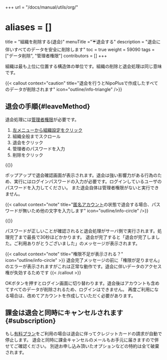 +++
url = "/docs/manual/utils/org/"
# aliases = []
title = "組織を削除する(退会)"
menuTitle ="☔退会する"
description = "退会に伴いすべてのデータを安全に削除します"
toc = true
weight = 59090
tags = ["データ削除", "管理者権限"]
contributors = []
+++

組織は最も上位に位置する構造体の単位です。組織の削除と退会処理は同じ意味です。

{{< callout context="caution" title="退会を行うとNipoPlusで作成したすべてのデータが削除されます" icon="outline/info-triangle" />}}

## 退会の手順{#leaveMethod}

退会処理には[管理者権限](/docs/setup/staff-global/rank/)が必要です。

1. [左メニューから組織設定をクリック](/docs/setup/staff-global/rank/#rootSettingBtn)
2. 組織全般までスクロール
3. 退会をクリック
4. 管理者のパスワードを入力
5. 削除をクリック

{{<icatch filename="img/withdrawal" msg="組織設定を開き、退会の項目までスクロールしてください。退会ボタンをクリックするとパスワード入力画面が表示されます">}}

ポップアップで退会確認画面が表示されます。退会は強い影響力がある行為のため、実行にはログインパスワードの入力が必要です。ログインしているユーザのパスワードを入力してください。
また退会自体は管理者権限がないと実行できません。

{{< callout context="note" title="[匿名アカウント](/docs/manual/utils/tokumei/)の状態で退会する場合、パスワードが無いため他の文字を入力します" icon="outline/info-circle" />}}

{{<icatch filename="img/re-auth" msg="アカウントのログインパスワードを入力して本人であることを再確認します">}}

パスワードが正しいことが確認されると退会処理がサーバ側で実行されます。処理完了まで最長で30秒ほどかかります。
退会が完了すると「退会が完了しました。ご利用ありがとうございました」のメッセージが表示されます。

{{< callout context="note" title="権限不足が表示される？" icon="outline/info-circle" >}}
退会完了メッセージの前に「権限が足りません」のエラーが表示されますがこれは正常な動作です。退会に伴いデータのアクセス権が失効するためです
{{< /callout >}}

OKボタンを押すとログイン画面に切り替わります。退会後はアカウントも含めてすべてのデータが削除されるため、ログインはできません。
再度ご利用になる場合は、改めてアカウントを作成していただく必要があります。

## 課金は退会と同時にキャンセルされます{#subscription}

もし[有料プラン](/docs/price/fee/)をご利用の場合は退会に伴ってクレジットカードの請求が自動で停止します。
退会と同時に課金キャンセルのメールもお手元に届きますので併せてご確認ください。
別途お申し込み頂いたオプションなどの特約は全て破棄されます。
